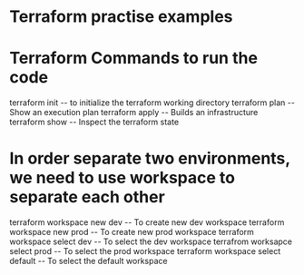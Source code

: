# Terraform practise examples

# Terraform Commands to run the code

terraform init -- to initialize the terraform working directory
terraform plan -- Show an execution plan
terraform apply -- Builds an infrastructure
terraform show -- Inspect the terraform state

# In order separate two environments, we need to use workspace to separate each other
terraform workspace new dev -- To create new dev workspace
terraform workspace new prod -- To create new prod workspace
terraform workspace select dev -- To select the dev workspace
terrafrom worksapce select prod -- To select the prod workspace
terraform workspace select default -- To select the default workspace

